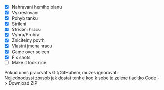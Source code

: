 - [x] Nahravani herniho planu
- [x] Vykreslovani
- [x] Pohyb tanku
- [x] Strileni
- [x] Stridani hracu
- [x] Vyhra/Prohra
- [x] Znicitelny povrh
- [x] Vlastni jmena hracu
- [x] Game over screen
- [x] Fix shots
- [ ] Make it look nice

Pokud umis pracovat s Git/GitHubem, muzes ignorovat:  
Nejjednodussi zpusob jak dostat tenhle kod k sobe je zelene tlacitko Code -> Download ZIP
